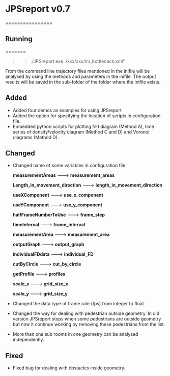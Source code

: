 # JPSreport v0.7
================

## Running
=======

>> ./JPSreport.exe ./xxx/xxx/ini_bottleneck.xml"

From the command line trajectory files mentioned in the inifile will be analysed by using the methods and parameters in the inifile.
The output results will be saved in the sub-folder of the folder where the inifile exists.

## Added

- Added four demos as examples for using JPSreport
- Added the option for specifying the location of scripts in configuration file.
- Embedded python scripts for plotting N-t diagram (Method A), time series of density/velocity diagram (Method C and D) and Voronoi diagrams (Method D).

## Changed

- Changed name of some variables in configuration file:

    **measurementAreas**                --->  **measurement_areas**
    
	**Length_in_movement_direction**	---> **length_in_movement_direction**
	
	**useXComponent**		            ---> **use_x_component**
	
	**useYComponent**		            ---> **use_y_component**
	
	**halfFrameNumberToUse**            ---> **frame_step**
	
	**timeInterval**	                ---> **frame_interval**
	
	**measurementArea**	                ---> **measurement_area**
	
	**outputGraph**	                    ---> **output_graph**
	
	**individualFDdata**	            ---> **individual_FD**
	
	**cutByCircle** 	                ---> **cut_by_circle**
	
	**getProfile** 		                ---> **profiles**
	
	**scale_x**			                ---> **grid_size_x**
	
	**scale_y**			                ---> **grid_size_y**
- Changed the data type of frame rate (fps) from integer to float

- Changed the way for dealing with pedestrian outside geometry. In old version JPSreport stops when some pedestrians are outside geometry but now it continue working by 
removing these pedestrians from the list.

- More than one sub rooms in one geometry can be analysed independently.
	
## Fixed
	
- Fixed bug for dealing with obstacles inside geometry.